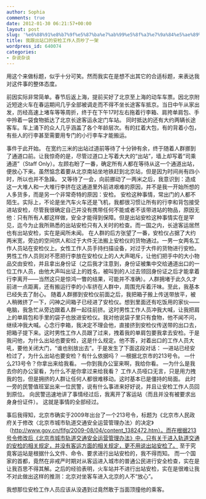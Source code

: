 ```yaml
---
author: Sophia
comments: true
date: 2012-01-30 06:21:57+00:00
layout: post
slug: '%e6%88%91%e8%b7%9f%e5%87%ba%e7%ab%99%e5%8f%a3%e7%9a%84%e5%ae%89%e6%a3%80%e5%b7%a5%e4%bd%9c%e4%ba%ba%e5%91%98%e5%90%b5%e4%ba%86%e4%b8%80%e6%9e%b6'
title: 我跟出站口的安检工作人员吵了一架
wordpress_id: 640074
categories:
- 杂说杂谈
---
```


用这个来做标题，似乎十分可笑。然而我实在是想不出其它的合适标题，来表达我对这件事的整体态度。

前因实际非常简单。春节后返上海，提前买好了北京至上海的动车车票。因北京附近短途火车在春运期间几乎全部被调走而不得不坐长途客车抵京。当日中午从家出发，历经高速上堵车等等周折，终于在下午17时左右拖着行李箱、肩挎单肩包、手中拎着一袋食物抵达了北京长途客运永定门车站。
同时抵达的还有大约两辆长途客车。车上涌下的众人几乎涵盖了各个年龄层次。有的扛着大包，有的背着小包，有些人的行李甚至需要用专门的小行李车才能搬运。

事件于此开始。
在宽约三米的出站过道前等待了十分钟有余，终于随着人群挪到了通道口前。让我惊奇的是，尽管过道口上写着大大的“出站”，墙上却写着“司乘通道”（Staff Only）。左顾右盼了一番，确定所有人都在等待从这一个通道出站，便放心下来。虽然惦念着要从北京南站坐地铁赶到北京站，但是因为时间尚有四小时，所以也并不急躁。
又等待了一会，向前挪动了一两米之后，我意识到：造成这一大堆人和一大堆行李挤在这通道里外前进艰难的原因，并不是我一开始所想的人多货多，而是另一个非常奇特的原因：安检。
安检这种事情，常出门的人都不陌生。实际上，不论是坐汽车火车还是飞机，我都很习惯让所有的行李和背包接受进站安检，尽管我很确定自己并没有携带任何不能或者不该带进站的物品，原因无他：只有所有人都这样做，安全才能得到保障。但是出站安检这种事情实在是罕见，迄今为止我所熟悉的出站安检只有入关时的检查。而一国之内，长途客运居然也有出站安检，实在是闻所未闻。
在人群的后方张望了一番，安检仪占据了大约两米宽，旁边的空间供人和过于大件无法搬上安检仪的货物通过。一男一女两名工作人员站在安检仪上。女性工作人员手持扫描设备，对过于大件的货物进行安检。男性工作人员则对不愿把行李放在安检仪上的人大声喝斥，让他们把手中的大小物品交由安检，并且拿出身份证（之后我才注意到，身份证被集中交给通道出口的一位工作人员，由他大声叫出证上的姓名，被叫到的人过去领回身份证之后才能拿着行李离开——当然这只是惊鸿一瞥的结果，可能并不准确）。人群拥堵于此久久才前进一点距离，还有搬运行李的小车挤在人群中，周围充斥着汗味。至此，我基本已经失去了耐心。
随着人群挪到安检仪前面之后，我把箱子搬上传送带放平，被人稍微挤了一下，闪神之间箱子已经进了安检仪。想到里面还有吃饭用的家伙——电脑，我急忙从旁边跟着人群一起往前挤。这时男性工作人员冲我大喊，让我把肩上的单肩包和手里的袋子也放进安检仪。我对他说袋子里只有食物，他不闻不问，继续冲我大喊。心念行李箱，我决定不理会他，直接挤到安检仪传送带的出口去，把箱子提下来。这时男性工作人员跟了过来，拽着我的单肩包要我拿去安检。于是我问他，为什么出站也要安检，这是什么规定。他不答，对着出口的工作人员大吼，要他关闭大门，“谁也别放出去”。于是发生了下面这段对话：
—进站已经安检过了，为什么出站也要安检？有什么依据吗？
—根据北京市的213号令。
—什么213号令？你拿出来给我看。
—你到我办公室来啊，我给你看。
—为什么是我去你的办公室看，为什么不是你拿过来给我看？
工作人员哑口无言，只是用力拽我的包，但是拥挤的人群让任何人都很难移动。这时基本已是僵持的局面。
此时一旁的民警值班室出来一位民警，说有什么事进来好好说，并且让安检工作人员回到原位。
向民警迅速地讲了事情经过后，我离开了客运站（而且并没有被要求出身身份证件）。
这就是事情的全部经过。

事后我得知，北京市确实于2009年出台了一个213号令，标题为《北京市人民政府关于修改〈北京市城市轨道交通安全运营管理办法〉的决定》（http://www.gov.cn/flfg/2009-08/04/content_1382472.htm）。而在根据213号令修改后《北京市城市轨道交通安全运营管理办法》中，只有关于进入轨道交通的安检的相关规定，并没有客运方面的相关规定，更不用说出站安检了。
至于究竟客运站是根据什么文件、命令、要求进行出站安检的，我不得而知。
而一个国家的首都，竟然在非戒严时期对从客运进入城市的普通公民进行安全检查，实在是让我百思不得其解。之后的经验表明，火车站并不进行出站安检，实在是很难让我不对此做出这样的推测：北京对坐客车进入北京的人不“放心”。

我想那位安检工作人员应该从没遇到过竟然敢于当面顶撞他的乘客。
